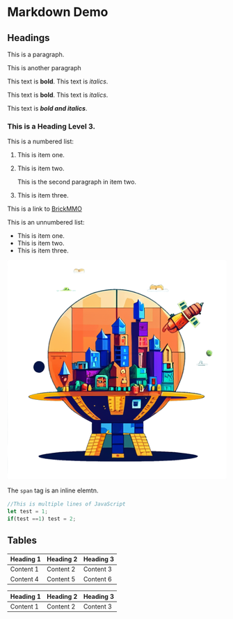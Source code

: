 # Markdown Demo

## Headings

This is a paragraph.

This is another paragraph

This text is **bold**. This text is _italics_.

This text is __bold__. This text is *italics*.

This text is ***bold and italics***.

### This is a Heading Level 3.

This is a numbered list:

1. This is item one.
2. This is item two.

    This is the second paragraph in item two.

4. This is item three.

This is a link to [BrickMMO](https://brickmmo.com)

This is an unnumbered list:

- This is item one.
- This is item two.
- This is item three.

![BrickMMO logo](planet.png)

The `span` tag is an inline elemtn.

```javascript
//This is multiple lines of JavaScript
let test = 1;
if(test ==1) test = 2;
```

## Tables 

| Heading 1 | Heading 2 | Heading 3 |
| --------- | --------- | --------- |
| Content 1 | Content 2 | Content 3 |
| Content 4 | Content 5 | Content 6 |

Heading 1 | Heading 2 | Heading 3 
--- | --- | ---
Content 1 | Content 2 | Content 3
